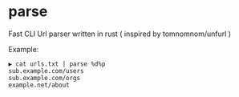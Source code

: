 # parse
Fast CLI Url parser written in rust ( inspired by tomnomnom/unfurl )

Example:

```
▶ cat urls.txt | parse %d%p
sub.example.com/users
sub.example.com/orgs
example.net/about
```
